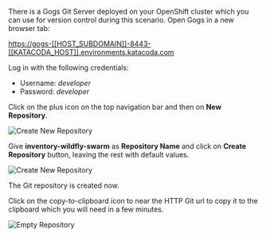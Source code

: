 There is a Gogs Git Server deployed on your OpenShift cluster which you can use 
for version control during this scenario. Open Gogs in a new browser tab:

<https://gogs-[[HOST_SUBDOMAIN]]-8443-[[KATACODA_HOST]].environments.katacoda.com>

Log in with the following credentials:
* Username: *developer*
* Password: *developer*

Click on the plus icon on the top navigation bar and then on **New Repository**.

![Create New Repository](https://raw.githubusercontent.com/openshift-roadshow/cloud-native-katacoda/master/assets/cd-gogs-plus-icon.png)

Give **inventory-wildfly-swarm** as **Repository Name** and click on **Create Repository** 
button, leaving the rest with default values.

![Create New Repository](https://raw.githubusercontent.com/openshift-roadshow/cloud-native-katacoda/master/assets/cd-gogs-new-repo.png)

The Git repository is created now. 

Click on the copy-to-clipboard icon to near the 
HTTP Git url to copy it to the clipboard which you will need in a few minutes.

![Empty Repository](https://raw.githubusercontent.com/openshift-roadshow/cloud-native-katacoda/master/assets/cd-gogs-empty-repo.png)
